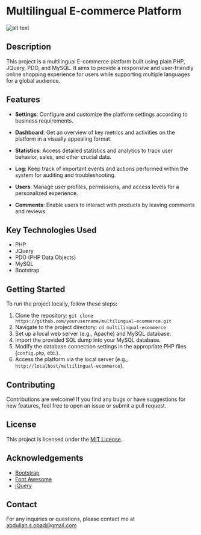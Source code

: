 # Multilingual E-commerce Platform

![alt text]([https://github.com/AbdulllahObad/Dansing-Fountaine/blob/main/Untitled-2022-06-12-211%20(1).png](https://github.com/AbdulllahObad/Ecommerce/blob/main/Screenshot%202023-07-28%20231607.png))


## Description

This project is a multilingual E-commerce platform built using plain PHP, JQuery, PDO, and MySQL. It aims to provide a responsive and user-friendly online shopping experience for users while supporting multiple languages for a global audience.

## Features

- **Settings**: Configure and customize the platform settings according to business requirements.

- **Dashboard**: Get an overview of key metrics and activities on the platform in a visually appealing format.

- **Statistics**: Access detailed statistics and analytics to track user behavior, sales, and other crucial data.

- **Log**: Keep track of important events and actions performed within the system for auditing and troubleshooting.

- **Users**: Manage user profiles, permissions, and access levels for a personalized experience.

- **Comments**: Enable users to interact with products by leaving comments and reviews.

## Key Technologies Used

- PHP
- JQuery
- PDO (PHP Data Objects)
- MySQL
- Bootstrap

## Getting Started

To run the project locally, follow these steps:

1. Clone the repository: `git clone https://github.com/yourusername/multilingual-ecommerce.git`
2. Navigate to the project directory: `cd multilingual-ecommerce`
3. Set up a local web server (e.g., Apache) and MySQL database.
4. Import the provided SQL dump into your MySQL database.
5. Modify the database connection settings in the appropriate PHP files (`config.php`, etc.).
6. Access the platform via the local server (e.g., `http://localhost/multilingual-ecommerce`).

## Contributing

Contributions are welcome! If you find any bugs or have suggestions for new features, feel free to open an issue or submit a pull request.

## License

This project is licensed under the [MIT License](LICENSE).

## Acknowledgements

- [Bootstrap](https://getbootstrap.com/)
- [Font Awesome](https://fontawesome.com/)
- [jQuery](https://jquery.com/)

## Contact

For any inquiries or questions, please contact me at abdullah.s.obad@gmail.com
